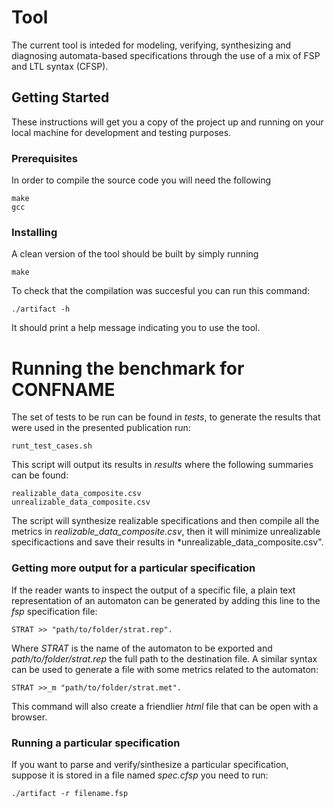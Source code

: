 # Tool

The current tool is inteded for modeling, verifying, synthesizing and diagnosing automata-based specifications through the use of a mix of FSP and LTL syntax (CFSP).

## Getting Started

These instructions will get you a copy of the project up and running on your local machine for development and testing purposes. 

### Prerequisites

In order to compile the source code you will need the following

```
make
gcc
```

### Installing

A clean version of the tool should be built by simply running
```
make 
```

To check that the compilation was succesful you can run this command:

```
./artifact -h
```

It should print a help message indicating you to use the tool.

# Running the benchmark for CONFNAME

The set of tests to be run can be found in *tests*, to generate the results that were used in the presented publication run:

```
runt_test_cases.sh
```
This script will output its results in *results* where the following summaries can be found:

```
realizable_data_composite.csv
unrealizable_data_composite.csv
```

The script will synthesize realizable specifications and then compile all the metrics in *realizable_data_composite.csv*, then it will minimize unrealizable specificactions and save their results in *unrealizable_data_composite.csv".

### Getting more output for a particular specification

If the reader wants to inspect the output of a specific file, a plain text representation of an automaton can be generated by adding this line to the *fsp* specification file:

```
STRAT >> "path/to/folder/strat.rep".
```

Where *STRAT* is the name of the automaton to be exported and *path/to/folder/strat.rep* the full path to the destination file.
A similar syntax can be used to generate a file with some metrics related to the automaton:

```
STRAT >>_m "path/to/folder/strat.met".
```

This command will also create a friendlier *html* file that can be open with a browser.



### Running a particular specification

If you want to parse and verify/sinthesize a particular specification, suppose it is stored in a file named *spec.cfsp* you need to run:

```
./artifact -r filename.fsp
```





